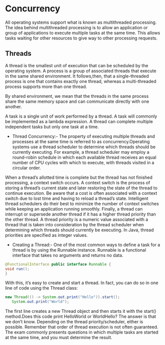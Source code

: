 # Concurrency

All operating systems support what is known as multithreaded processing. The idea behind multithreaded processing is to allow an application or group of applications to
execute multiple tasks at the same time. This allows tasks waiting for other resources to give way to other processing requests.

## Threads

A thread is the smallest unit of execution that can be scheduled by the operating system. A process is a group of associated threads that execute in the same shared environment. It follows,then, that a single-­threaded process is one that contains exactly one thread, whereas a multi-threaded process supports more than one thread.

By shared environment, we mean that the threads in the same process share the same memory space and can communicate directly with one another.

A task is a single unit of work performed by a thread. A task will commonly be implemented as a lambda expression. A thread can complete multiple independent tasks
but only one task at a time.

- Thread Concurrency:- The property of executing multiple threads and processes at the same time is referred to as concurrency.Operating systems use a thread scheduler to determine which threads should be currently executing. For example, a thread scheduler may employ a round-­robin schedule in which each available thread receives an equal number of CPU cycles with which to execute, with threads visited in a circular order.

When a thread’s allotted time is complete but the thread has not finished processing, a context switch occurs. A context switch is the process of storing a thread’s current state and later restoring the state of the thread to continue execution. Be aware that a cost is often associated with a context switch due to lost time and having to reload a thread’s state. Intelligent thread schedulers do their best to minimize the number of context switches while keeping an application running smoothly.
Finally, a thread can interrupt or supersede another thread if it has a higher thread priority than the other thread. A thread priority is a numeric value associated with a thread that is taken into consideration by the thread scheduler when determining which threads should currently be executing. In Java, thread priorities are specified as integer values.

- Creating a Thread:- One of the most common ways to define a task for a thread is by using the Runnable instance. Runnable is a functional interface that takes no arguments and returns no data.

```java
@FunctionalInterface public interface Runnable {
void run();
}
```

With this, it’s easy to create and start a thread. In fact, you can do so in one line of code using the Thread class:

```java
new Thread(() -­> System.out.print("Hello")).start();
   System.out.print("World");
```

The first line creates a new Thread object and then starts it with the start() method.Does this code print HelloWorld or WorldHello? The answer is that we don’t know.
Depending on the thread priority/scheduler, either is possible. Remember that order of thread execution is not often guaranteed. The exam commonly presents questions in which multiple tasks are started at the same time, and you must determine the result.
